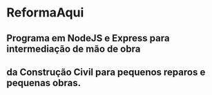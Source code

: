 # ReformaAqui

## Programa em NodeJS e Express para intermediação de mão de obra
## da Construção Civil para pequenos reparos e pequenas obras.
